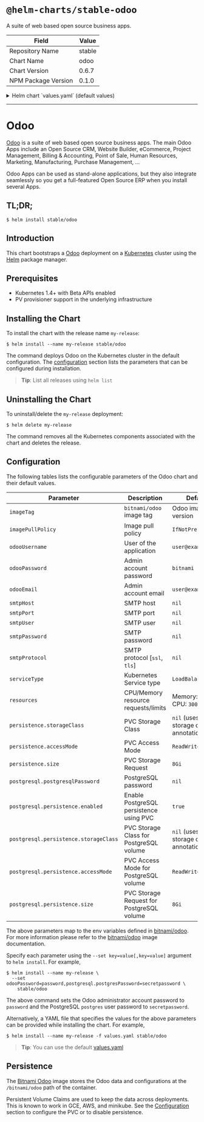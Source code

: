 # `@helm-charts/stable-odoo`

A suite of web based open source business apps.

| Field               | Value  |
| ------------------- | ------ |
| Repository Name     | stable |
| Chart Name          | odoo   |
| Chart Version       | 0.6.7  |
| NPM Package Version | 0.1.0  |

<details>

<summary>Helm chart `values.yaml` (default values)</summary>

```yaml
## Bitnami Odoo image version
## ref: https://hub.docker.com/r/bitnami/odoo/tags/
##
image: bitnami/odoo:10.0.20180102-r0

## Specify a imagePullPolicy
## ref: http://kubernetes.io/docs/user-guide/images/#pre-pulling-images
##
imagePullPolicy: IfNotPresent

## User of the application
## ref: https://github.com/bitnami/bitnami-docker-odoo#configuration
##
odooUsername: user@example.com

## Admin email
## ref: https://github.com/bitnami/bitnami-docker-odoo#configuration
##
odooEmail: user@example.com

## Application password
## Defaults to a random 10-character alphanumeric string if not set
## ref: https://github.com/bitnami/bitnami-docker-odoo#configuration
##
# odooPassword:

## SMTP mail delivery configuration
## ref: https://github.com/bitnami/bitnami-docker-odoo/#smtp-configuration
# smtpHost:
# smtpPort:
# smtpUser:
# smtpPassword:
# smtpProtocol:

##
## PostgreSQL chart configuration
##
postgresql:
  ## PostgreSQL password
  ## ref: https://hub.docker.com/_/postgres/
  ##
  # postgresPassword:

  ## Enable persistence using Persistent Volume Claims
  ## ref: http://kubernetes.io/docs/user-guide/persistent-volumes/
  ##
  persistence:
    enabled: true
    ## postgresql data Persistent Volume Storage Class
    ## If defined, storageClassName: <storageClass>
    ## If set to "-", storageClassName: "", which disables dynamic provisioning
    ## If undefined (the default) or set to null, no storageClassName spec is
    ##   set, choosing the default provisioner.  (gp2 on AWS, standard on
    ##   GKE, AWS & OpenStack)
    ##
    # storageClass: "-"
    accessMode: ReadWriteOnce
    size: 8Gi

## Kubernetes configuration
## For minikube, set this to NodePort, elsewhere use LoadBalancer
##
serviceType: LoadBalancer

## Enable persistence using Persistent Volume Claims
## ref: http://kubernetes.io/docs/user-guide/persistent-volumes/
##
persistence:
  enabled: true
  ## odoo data Persistent Volume Storage Class
  ## If defined, storageClassName: <storageClass>
  ## If set to "-", storageClassName: "", which disables dynamic provisioning
  ## If undefined (the default) or set to null, no storageClassName spec is
  ##   set, choosing the default provisioner.  (gp2 on AWS, standard on
  ##   GKE, AWS & OpenStack)
  ##
  # storageClass: "-"
  accessMode: ReadWriteOnce
  size: 8Gi

## Configure resource requests and limits
## ref: http://kubernetes.io/docs/user-guide/compute-resources/
##
resources:
  requests:
    memory: 512Mi
    cpu: 300m
```

</details>

---

# Odoo

[Odoo](https://www.odoo.com/) is a suite of web based open source business apps. The main Odoo Apps include an Open Source CRM, Website Builder, eCommerce, Project Management, Billing & Accounting, Point of Sale, Human Resources, Marketing, Manufacturing, Purchase Management, ...

Odoo Apps can be used as stand-alone applications, but they also integrate seamlessly so you get a full-featured Open Source ERP when you install several Apps.

## TL;DR;

```console
$ helm install stable/odoo
```

## Introduction

This chart bootstraps a [Odoo](https://github.com/bitnami/bitnami-docker-odoo) deployment on a [Kubernetes](http://kubernetes.io) cluster using the [Helm](https://helm.sh) package manager.

## Prerequisites

- Kubernetes 1.4+ with Beta APIs enabled
- PV provisioner support in the underlying infrastructure

## Installing the Chart

To install the chart with the release name `my-release`:

```console
$ helm install --name my-release stable/odoo
```

The command deploys Odoo on the Kubernetes cluster in the default configuration. The [configuration](#configuration) section lists the parameters that can be configured during installation.

> **Tip**: List all releases using `helm list`

## Uninstalling the Chart

To uninstall/delete the `my-release` deployment:

```console
$ helm delete my-release
```

The command removes all the Kubernetes components associated with the chart and deletes the release.

## Configuration

The following tables lists the configurable parameters of the Odoo chart and their default values.

| Parameter                             | Description                               | Default                                     |
| ------------------------------------- | ----------------------------------------- | ------------------------------------------- |
| `imageTag`                            | `bitnami/odoo` image tag                  | Odoo image version                          |
| `imagePullPolicy`                     | Image pull policy                         | `IfNotPresent`                              |
| `odooUsername`                        | User of the application                   | `user@example.com`                          |
| `odooPassword`                        | Admin account password                    | `bitnami`                                   |
| `odooEmail`                           | Admin account email                       | `user@example.com`                          |
| `smtpHost`                            | SMTP host                                 | `nil`                                       |
| `smtpPort`                            | SMTP port                                 | `nil`                                       |
| `smtpUser`                            | SMTP user                                 | `nil`                                       |
| `smtpPassword`                        | SMTP password                             | `nil`                                       |
| `smtpProtocol`                        | SMTP protocol [`ssl`, `tls`]              | `nil`                                       |
| `serviceType`                         | Kubernetes Service type                   | `LoadBalancer`                              |
| `resources`                           | CPU/Memory resource requests/limits       | Memory: `512Mi`, CPU: `300m`                |
| `persistence.storageClass`            | PVC Storage Class                         | `nil` (uses alpha storage class annotation) |
| `persistence.accessMode`              | PVC Access Mode                           | `ReadWriteOnce`                             |
| `persistence.size`                    | PVC Storage Request                       | `8Gi`                                       |
| `postgresql.postgresqlPassword`       | PostgreSQL password                       | `nil`                                       |
| `postgresql.persistence.enabled`      | Enable PostgreSQL persistence using PVC   | `true`                                      |
| `postgresql.persistence.storageClass` | PVC Storage Class for PostgreSQL volume   | `nil` (uses alpha storage class annotation) |
| `postgresql.persistence.accessMode`   | PVC Access Mode for PostgreSQL volume     | `ReadWriteOnce`                             |
| `postgresql.persistence.size`         | PVC Storage Request for PostgreSQL volume | `8Gi`                                       |

The above parameters map to the env variables defined in [bitnami/odoo](http://github.com/bitnami/bitnami-docker-odoo). For more information please refer to the [bitnami/odoo](http://github.com/bitnami/bitnami-docker-odoo) image documentation.

Specify each parameter using the `--set key=value[,key=value]` argument to `helm install`. For example,

```console
$ helm install --name my-release \
  --set odooPassword=password,postgresql.postgresPassword=secretpassword \
    stable/odoo
```

The above command sets the Odoo administrator account password to `password` and the PostgreSQL `postgres` user password to `secretpassword`.

Alternatively, a YAML file that specifies the values for the above parameters can be provided while installing the chart. For example,

```console
$ helm install --name my-release -f values.yaml stable/odoo
```

> **Tip**: You can use the default [values.yaml](values.yaml)

## Persistence

The [Bitnami Odoo](https://github.com/bitnami/bitnami-docker-odoo) image stores the Odoo data and configurations at the `/bitnami/odoo` path of the container.

Persistent Volume Claims are used to keep the data across deployments. This is known to work in GCE, AWS, and minikube.
See the [Configuration](#configuration) section to configure the PVC or to disable persistence.
